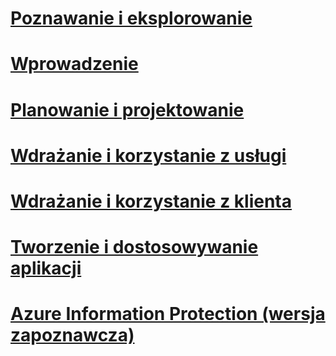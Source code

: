 # [Poznawanie i eksplorowanie](/information-protection/understand-explore/what-is-azure-information-protection)
# [Wprowadzenie](/information-protection/get-started/requirements-azure-rms)
# [Planowanie i projektowanie](/information-protection/plan-design/deployment-roadmap)
# [Wdrażanie i korzystanie z usługi](/information-protection/deploy-use/activate-service)
# [Wdrażanie i korzystanie z klienta](/information-protection/rms-client/use-client)
# [Tworzenie i dostosowywanie aplikacji](/information-protection/develop/developers-guide)
# [Azure Information Protection (wersja zapoznawcza)](/information-protection/understand-explore/what-is-azure-information-protection)


<!--HONumber=Jan17_HO4-->


